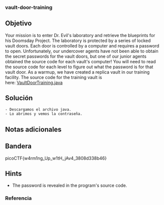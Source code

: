 ### vault-door-training
## Objetivo

Your mission is to enter Dr. Evil's laboratory and retrieve the blueprints for his Doomsday Project. The laboratory is protected by a series of locked vault doors. Each door is controlled by a computer and requires a password to open. Unfortunately, our undercover agents have not been able to obtain the secret passwords for the vault doors, but one of our junior agents obtained the source code for each vault's computer! You will need to read the source code for each level to figure out what the password is for that vault door. As a warmup, we have created a replica vault in our training facility. The source code for the training vault is here: [VaultDoorTraining.java](https://jupiter.challenges.picoctf.org/static/03c960ddcc761e6f7d1722d8e6212db3/VaultDoorTraining.java)
## Solución
```bash
- Descargamos el archivo java.
- Lo abrimos y vemos la contraseña.
```
## Notas adicionales

## Bandera

picoCTF{w4rm1ng_Up_w1tH_jAv4_3808d338b46}
## Hints

- The password is revealed in the program's source code.

### Referencia